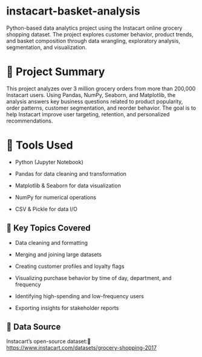 # instacart-basket-analysis

Python-based data analytics project using the Instacart online grocery shopping dataset. The project explores customer behavior, product trends, and basket composition through data wrangling, exploratory analysis, segmentation, and visualization.

# 📌 Project Summary

This project analyzes over 3 million grocery orders from more than 200,000 Instacart users. Using Pandas, NumPy, Seaborn, and Matplotlib, the analysis answers key business questions related to product popularity, order patterns, customer segmentation, and reorder behavior. The goal is to help Instacart improve user targeting, retention, and personalized recommendations.

# 💪 Tools Used

- Python (Jupyter Notebook)

- Pandas for data cleaning and transformation

- Matplotlib & Seaborn for data visualization

- NumPy for numerical operations

- CSV & Pickle for data I/O

## 📁 Key Topics Covered

- Data cleaning and formatting

- Merging and joining large datasets

- Creating customer profiles and loyalty flags

- Visualizing purchase behavior by time of day, department, and frequency

- Identifying high-spending and low-frequency users

- Exporting insights for stakeholder reports

## 📂 Data Source

Instacart’s open-source dataset:📎 https://www.instacart.com/datasets/grocery-shopping-2017


